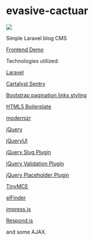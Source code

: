 evasive-cactuar
===============
![](http://i.imgur.com/u9huyrW.png)

Simple Laravel blog CMS

[Frontend Demo](http://czarnodziej.sanfre.eu/)

Technologies utilized:

[Laravel](http://laravel.com/)

[Cartalyst Sentry](https://github.com/cartalyst/sentry)

[Bootstrap pagination links styling](http://getbootstrap.com/2.3.2/)

[HTML5 Boilerplate](https://github.com/h5bp/html5-boilerplate)

[modernizr](http://modernizr.com/)


[jQuery](http://jquery.com/)

[jQueryUI](http://jqueryui.com/)

[jQuery Slug Plugin](https://github.com/diegok/slugit-jquery)

[jQuery Validation Plugin](http://bassistance.de/jquery-plugins/jquery-plugin-validation/)

[jQuery Placeholder Plugin](https://github.com/mathiasbynens/jquery-placeholder)

[TinyMCE](http://www.tinymce.com/)

[elFinder](http://elfinder.org/)

[impress.js](https://github.com/bartaz/impress.js/)

[Respond.js](https://github.com/scottjehl/Respond)

and some AJAX.
